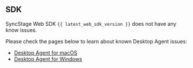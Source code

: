 ## SDK
SyncStage Web SDK `{{ latest_web_sdk_version }}` does not have any know issues. 

Please check the pages below to learn about known Desktop Agent issues:

* [Desktop Agent for macOS](desktop-agent-macos.md)
* [Desktop Agent for Windows](desktop-agent-windows.md)
